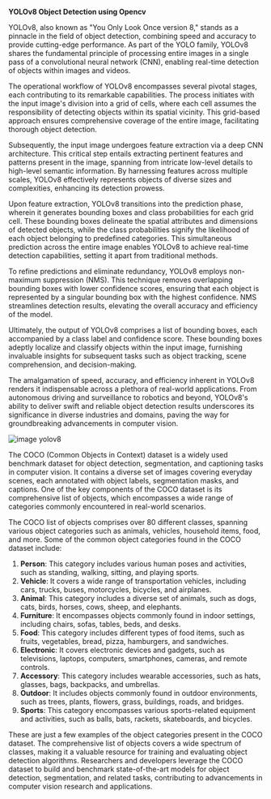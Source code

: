 **YOLOv8 Object Detection using Opencv**

YOLOv8, also known as "You Only Look Once version 8," stands as a pinnacle in the field of object detection, combining speed and accuracy to provide cutting-edge performance. As part of the YOLO family, YOLOv8 shares the fundamental principle of processing entire images in a single pass of a convolutional neural network (CNN), enabling real-time detection of objects within images and videos.

The operational workflow of YOLOv8 encompasses several pivotal stages, each contributing to its remarkable capabilities. The process initiates with the input image's division into a grid of cells, where each cell assumes the responsibility of detecting objects within its spatial vicinity. This grid-based approach ensures comprehensive coverage of the entire image, facilitating thorough object detection.

Subsequently, the input image undergoes feature extraction via a deep CNN architecture. This critical step entails extracting pertinent features and patterns present in the image, spanning from intricate low-level details to high-level semantic information. By harnessing features across multiple scales, YOLOv8 effectively represents objects of diverse sizes and complexities, enhancing its detection prowess.

Upon feature extraction, YOLOv8 transitions into the prediction phase, wherein it generates bounding boxes and class probabilities for each grid cell. These bounding boxes delineate the spatial attributes and dimensions of detected objects, while the class probabilities signify the likelihood of each object belonging to predefined categories. This simultaneous prediction across the entire image enables YOLOv8 to achieve real-time detection capabilities, setting it apart from traditional methods.

To refine predictions and eliminate redundancy, YOLOv8 employs non-maximum suppression (NMS). This technique removes overlapping bounding boxes with lower confidence scores, ensuring that each object is represented by a singular bounding box with the highest confidence. NMS streamlines detection results, elevating the overall accuracy and efficiency of the model.

Ultimately, the output of YOLOv8 comprises a list of bounding boxes, each accompanied by a class label and confidence score. These bounding boxes adeptly localize and classify objects within the input image, furnishing invaluable insights for subsequent tasks such as object tracking, scene comprehension, and decision-making.

The amalgamation of speed, accuracy, and efficiency inherent in YOLOv8 renders it indispensable across a plethora of real-world applications. From autonomous driving and surveillance to robotics and beyond, YOLOv8's ability to deliver swift and reliable object detection results underscores its significance in diverse industries and domains, paving the way for groundbreaking advancements in computer vision.

![image yolov8](https://github.com/SaketDronamraju/Object-Detection/assets/147422663/b0bb2349-ded7-41f6-bc62-bacaa5a590c8)

The COCO (Common Objects in Context) dataset is a widely used benchmark dataset for object detection, segmentation, and captioning tasks in computer vision. It contains a diverse set of images covering everyday scenes, each annotated with object labels, segmentation masks, and captions. One of the key components of the COCO dataset is its comprehensive list of objects, which encompasses a wide range of categories commonly encountered in real-world scenarios.

The COCO list of objects comprises over 80 different classes, spanning various object categories such as animals, vehicles, household items, food, and more. Some of the common object categories found in the COCO dataset include:

1. **Person**: This category includes various human poses and activities, such as standing, walking, sitting, and playing sports.
2. **Vehicle**: It covers a wide range of transportation vehicles, including cars, trucks, buses, motorcycles, bicycles, and airplanes.
3. **Animal**: This category includes a diverse set of animals, such as dogs, cats, birds, horses, cows, sheep, and elephants.
4. **Furniture**: It encompasses objects commonly found in indoor settings, including chairs, sofas, tables, beds, and desks.
5. **Food**: This category includes different types of food items, such as fruits, vegetables, bread, pizza, hamburgers, and sandwiches.
6. **Electronic**: It covers electronic devices and gadgets, such as televisions, laptops, computers, smartphones, cameras, and remote controls.
7. **Accessory**: This category includes wearable accessories, such as hats, glasses, bags, backpacks, and umbrellas.
8. **Outdoor**: It includes objects commonly found in outdoor environments, such as trees, plants, flowers, grass, buildings, roads, and bridges.
9. **Sports**: This category encompasses various sports-related equipment and activities, such as balls, bats, rackets, skateboards, and bicycles.

These are just a few examples of the object categories present in the COCO dataset. The comprehensive list of objects covers a wide spectrum of classes, making it a valuable resource for training and evaluating object detection algorithms. Researchers and developers leverage the COCO dataset to build and benchmark state-of-the-art models for object detection, segmentation, and related tasks, contributing to advancements in computer vision research and applications.

